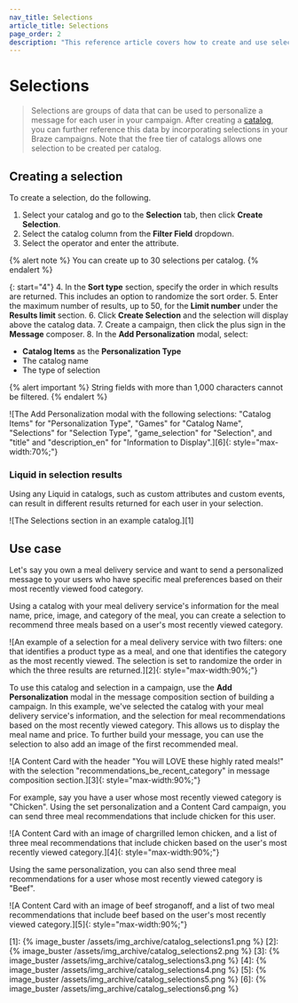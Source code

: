 ```yaml
---
nav_title: Selections
article_title: Selections
page_order: 2
description: "This reference article covers how to create and use selections with your catalogs to reference data in your Braze campaigns."
---
```


# Selections

> Selections are groups of data that can be used to personalize a message for each user in your campaign. After creating a [catalog]({{site.baseurl}}/user_guide/personalization_and_dynamic_content/catalog/), you can further reference this data by incorporating selections in your Braze campaigns. Note that the free tier of catalogs allows one selection to be created per catalog. 

## Creating a selection

To create a selection, do the following.

1. Select your catalog and go to the **Selection** tab, then click **Create Selection**. 
2. Select the catalog column from the **Filter Field** dropdown. 
3. Select the operator and enter the attribute. 

{% alert note %}
You can create up to 30 selections per catalog.
{% endalert %}

{: start="4"}
4. In the **Sort type** section, specify the order in which results are returned. This includes an option to randomize the sort order. 
5. Enter the maximum number of results, up to 50, for the **Limit number** under the **Results limit** section.
6. Click **Create Selection** and the selection will display above the catalog data. 
7. Create a campaign, then click the plus sign in the **Message** composer.
8. In the **Add Personalization** modal, select:
- **Catalog Items** as the **Personalization Type**
- The catalog name
- The type of selection

{% alert important %}
String fields with more than 1,000 characters cannot be filtered.
{% endalert %}

![The Add Personalization modal with the following selections: "Catalog Items" for "Personalization Type", "Games" for "Catalog Name", "Selections" for "Selection Type", "game_selection" for "Selection", and "title" and "description_en" for "Information to Display".][6]{: style="max-width:70%;"}

### Liquid in selection results

Using any Liquid in catalogs, such as custom attributes and custom events, can result in different results returned for each user in your selection.

![The Selections section in an example catalog.][1]

## Use case

Let's say you own a meal delivery service and want to send a personalized message to your users who have specific meal preferences based on their most recently viewed food category. 

Using a catalog with your meal delivery service's information for the meal name, price, image, and category of the meal, you can create a selection to recommend three meals based on a user's most recently viewed category.

![An example of a selection for a meal delivery service with two filters: one that identifies a product type as a meal, and one that identifies the category as the most recently viewed. The selection is set to randomize the order in which the three results are returned.][2]{: style="max-width:90%;"}

To use this catalog and selection in a campaign, use the **Add Personalization** modal in the message composition section of building a campaign. In this example, we've selected the catalog with your meal delivery service's information, and the selection for meal recommendations based on the most recently viewed category. This allows us to display the meal name and price. To further build your message, you can use the selection to also add an image of the first recommended meal.

![A Content Card with the header "You will LOVE these highly rated meals!" with the selection "recommendations_be_recent_category" in message composition section.][3]{: style="max-width:90%;"}

For example, say you have a user whose most recently viewed category is "Chicken". Using the set personalization and a Content Card campaign, you can send three meal recommendations that include chicken for this user.

![A Content Card with an image of chargrilled lemon chicken, and a list of three meal recommendations that include chicken based on the user's most recently viewed category.][4]{: style="max-width:90%;"}

Using the same personalization, you can also send three meal recommendations for a user whose most recently viewed category is "Beef".

![A Content Card with an image of beef stroganoff, and a list of two meal recommendations that include beef based on the user's most recently viewed category.][5]{: style="max-width:90%;"}


[1]: {% image_buster /assets/img_archive/catalog_selections1.png %}
[2]: {% image_buster /assets/img_archive/catalog_selections2.png %}
[3]: {% image_buster /assets/img_archive/catalog_selections3.png %}
[4]: {% image_buster /assets/img_archive/catalog_selections4.png %}
[5]: {% image_buster /assets/img_archive/catalog_selections5.png %}
[6]: {% image_buster /assets/img_archive/catalog_selections6.png %}
